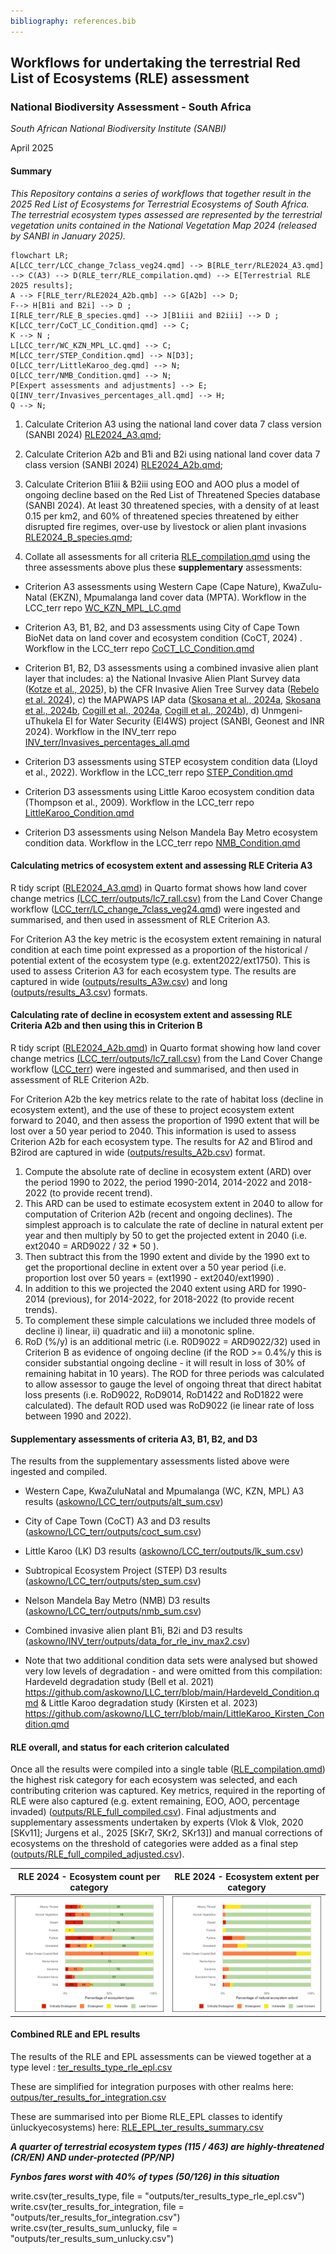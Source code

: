 ```yaml
---
bibliography: references.bib
---
```


## Workflows for undertaking the terrestrial Red List of Ecosystems (RLE) assessment

### **National Biodiversity Assessment - South Africa**

*South African National Biodiversity Institute (SANBI)*

April 2025

#### Summary

*This Repository contains a series of workflows that together result in the 2025 Red List of Ecosystems for Terrestrial Ecosystems of South Africa. The terrestrial ecosystem types assessed are represented by the terrestrial vegetation units contained in the National Vegetation Map 2024 (released by SANBI in January 2025).*

``` mermaid
flowchart LR; 
A[LCC_terr/LCC_change_7class_veg24.qmd] --> B[RLE_terr/RLE2024_A3.qmd] --> C(A3) --> D(RLE_terr/RLE_compilation.qmd) --> E[Terrestrial RLE 2025 results]; 
A --> F[RLE_terr/RLE2024_A2b.qmb] --> G[A2b] --> D; 
F--> H[B1i and B2i] --> D ;
I[RLE_terr/RLE_B_species.qmd] --> J[B1iii and B2iii] --> D ;
K[LCC_terr/CoCT_LC_Condition.qmd] --> C; 
K --> N ;
L[LCC_terr/WC_KZN_MPL_LC.qmd] --> C; 
M[LCC_terr/STEP_Condition.qmd] --> N[D3]; 
O[LCC_terr/LittleKaroo_deg.qmd] --> N; 
O[LCC_terr/NMB_Condition.qmd] --> N; 
P[Expert assessments and adjustments] --> E; 
Q[INV_terr/Invasives_percentages_all.qmd] --> H;
Q --> N;
```

1.  Calculate Criterion A3 using the national land cover data 7 class version (SANBI 2024) [RLE2024_A3.qmd](RLE2024_A3.qmd);

2.  Calculate Criterion A2b and B1i and B2i using national land cover data 7 class version (SANBI 2024) [RLE2024_A2b.qmd](RLE2024_A2b.qmd);

3.  Calculate Criterion B1iii & B2iii using EOO and AOO plus a model of ongoing decline based on the Red List of Threatened Species database (SANBI 2024). At least 30 threatened species, with a density of at least 0.15 per km2, and 60% of threatened species threatened by either disrupted fire regimes, over-use by livestock or alien plant invasions [RLE2024_B_species.qmd](RLE2024_B_species.qmd);

4.  Collate all assessments for all criteria [RLE_compilation.qmd](RLE_compilation.qmd) using the three assessments above plus these **supplementary** assessments:

-   Criterion A3 assessments using Western Cape (Cape Nature), KwaZulu-Natal (EKZN), Mpumalanga land cover data (MPTA). Workflow in the LCC_terr repo [WC_KZN_MPL_LC.qmd](WC_KZN_MPL_LC.qmd)

-   Criterion A3, B1, B2, and D3 assessments using City of Cape Town BioNet data on land cover and ecosystem condition (CoCT, 2024) . Workflow in the LCC_terr repo [CoCT_LC_Condition.qmd](CoCT_LC_Condition.qmd)

-   Criterion B1, B2, D3 assessments using a combined invasive alien plant layer that includes: a) the National Invasive Alien Plant Survey data ([Kotze et al., 2025](https://doi.org/10.1007/s10530-025-03558-9)), b) the CFR Invasive Alien Tree Survey data ([Rebelo et al. 2024](https://doi.org/10.25413/SUN.27377211)), c) the MAPWAPS IAP data ([Skosana et al., 2024a](https://doi.org/10.25413/SUN.25050368), [Skosana et al., 2024b](https://doi.org/10.25413/SUN.25050401), [Cogill et al., 2024a](https://doi.org/10.25413/SUN.25066151), [Cogill et al., 2024b](https://doi.org/10.25413/SUN.25050314)), d) Unmgeni-uThukela EI for Water Security (EI4WS) project (SANBI, Geonest and INR 2024). Workflow in the INV_terr repo [INV_terr/Invasives_percentages_all.qmd](INV_terr/Invasives_percentages_all.qmd)

-   Criterion D3 assessments using STEP ecosystem condition data (Lloyd et al., 2022). Workflow in the LCC_terr repo [STEP_Condition.qmd](STEP_Condition.qmd)

-   Criterion D3 assessments using Little Karoo ecosystem condition data (Thompson et al., 2009). Workflow in the LCC_terr repo [LittleKaroo_Condition.qmd](LittleKaroo_Condition.qmd)

-   Criterion D3 assessments using Nelson Mandela Bay Metro ecosystem condition data. Workflow in the LCC_terr repo [NMB_Condition.qmd](NMB_Condition.qmd)

#### Calculating metrics of ecosystem extent and assessing RLE Criteria A3

R tidy script ([RLE2024_A3.qmd](RLE2024_A3qmd)) in Quarto format shows how land cover change metrics [(LCC_terr/outputs/lc7_rall.csv)](askowno/LCC_terr/ouputs/lc7_rall.csv) from the Land Cover Change workflow ([LCC_terr/LC_change_7class_veg24.qmd](askowno/LCC_terr/LC_change_7class_veg24.qmd)) were ingested and summarised, and then used in assessment of RLE Criterion A3.

For Criterion A3 the key metric is the ecosystem extent remaining in natural condition at each time point expressed as a proportion of the historical / potential extent of the ecosystem type (e.g. extent2022/ext1750). This is used to assess Criterion A3 for each ecosystem type. The results are captured in wide ([outputs/results_A3w.csv](outputs/results_A3w.csv)) and long ([outputs/results_A3.csv](outputs/results_A3.csv)) formats.

#### Calculating rate of decline in ecosystem extent and assessing RLE Criteria A2b and then using this in Criterion B

R tidy script ([RLE2024_A2b.qmd](RLE2024_A2b.qmd)) in Quarto format showing how land cover change metrics [(LCC_terr/outputs/lc7_rall.csv)](askowno/LCC_terr/ouputs/lc7_rall.csv) from the Land Cover Change workflow ([LCC_terr](askowno/LCC_terr/LC_change_7class_veg24.qmd)) were ingested and summarised, and then used in assessment of RLE Criterion A2b.

For Criterion A2b the key metrics relate to the rate of habitat loss (decline in ecosystem extent), and the use of these to project ecosystem extent forward to 2040, and then assess the proportion of 1990 extent that will be lost over a 50 year period to 2040. This information is used to assess Criterion A2b for each ecosystem type. The results for A2 and B1irod and B2irod are captured in wide ([outputs/results_A2b.csv](outputs/results_A2b.csv)) format.

1.  Compute the absolute rate of decline in ecosystem extent (ARD) over the period 1990 to 2022, the period 1990-2014, 2014-2022 and 2018-2022 (to provide recent trend).
2.  This ARD can be used to estimate ecosystem extent in 2040 to allow for computation of Criterion A2b (recent and ongoing declines). The simplest approach is to calculate the rate of decline in natural extent per year and then multiply by 50 to get the projected extent in 2040 (i.e. ext2040 = ARD9022 / 32 \* 50 ).
3.  Then subtract this from the 1990 extent and divide by the 1990 ext to get the proportional decline in extent over a 50 year period (i.e. proportion lost over 50 years = (ext1990 - ext2040/ext1990) .
4.  In addition to this we projected the 2040 extent using ARD for 1990-2014 (previous), for 2014-2022, for 2018-2022 (to provide recent trends).
5.  To complement these simple calculations we included three models of decline i) linear, ii) quadratic and iii) a monotonic spline.
6.  RoD (%/y) is an additional metric (i.e. R0D9022 = ARD9022/32) used in Criterion B as evidence of ongoing decline (if the ROD \>= 0.4%/y this is consider substantial ongoing decline - it will result in loss of 30% of remaining habitat in 10 years). The ROD for three periods was calculated to allow assessor to gauge the level of ongoing threat that direct habitat loss presents (i.e. RoD9022, RoD9014, RoD1422 and RoD1822 were calculated). The default ROD used was RoD9022 (ie linear rate of loss between 1990 and 2022).

#### Supplementary assessments of criteria A3, B1, B2, and D3

The results from the supplementary assessments listed above were ingested and compiled.

-   Western Cape, KwaZuluNatal and Mpumalanga (WC, KZN, MPL) A3 results ([askowno/LCC_terr/outputs/alt_sum.csv](askowno/LCC_terr/outputs/alt_sum.csv))

-   City of Cape Town (CoCT) A3 and D3 results ([askowno/LCC_terr/outputs/coct_sum.csv](askowno/LCC_terr/outputs/coct_sum.csv))

-   Little Karoo (LK) D3 results ([askowno/LCC_terr/outputs/lk_sum.csv](askowno/LCC_terr/outputs/lk_sum.csv))

-   Subtropical Ecosystem Project (STEP) D3 results ([askowno/LCC_terr/outputs/step_sum.csv](askowno/LCC_terr/outputs/step_sum.csv))

-   Nelson Mandela Bay Metro (NMB) D3 results ([askowno/LCC_terr/outputs/nmb_sum.csv](askowno/LCC_terr/outputs/nmb_sum.csv))

-   Combined invasive alien plant B1i, B2i and D3 results ([askowno/INV_terr/outputs/data_for_rle_inv_max2.csv](askowno/INV_terr/outputs/data_for_rle_inv_max2.csv))

-   Note that two additional condition data sets were analysed but showed very low levels of degradation - and were omitted from this compilation: Hardeveld degradation study (Bell et al. 2021) <https://github.com/askowno/LLC_terr/blob/main/Hardeveld_Condition.qmd> & Little Karoo degradation study (Kirsten et al. 2023) <https://github.com/askowno/LLC_terr/blob/main/LittleKaroo_Kirsten_Condition.qmd>

#### RLE overall, and status for each criterion calculated

Once all the results were compiled into a single table ([RLE_compilation.qmd](RLE_compilation.qmd)) the highest risk category for each ecosystem was selected, and each contributing criterion was captured. Key metrics, required in the reporting of RLE were also captured (e.g. extent remaining, EOO, AOO, percentage invaded) ([outputs/RLE_full_compiled.csv](outputs/RLE_full_compiled.csv)). Final adjustments and supplementary assessments undertaken by experts (Vlok & Vlok, 2020 [SKv11]; Jurgens et al., 2025 [SKr7, SKr2, SKr13]) and manual corrections of ecosystems on the threshold of categories were added as a final step ([outputs/RLE_full_compiled_adjusted.csv](outputs/RLE_full_compiled_adjusted.csv)).

| RLE 2024 - Ecosystem count per category | RLE 2024 - Ecosystem extent per category |
|------------------------------------|------------------------------------|
| ![](outputs/rle_barplot_sum.jpeg) | ![](outputs/rle_barplot_ext.jpeg) |

#### Combined RLE and EPL results

The results of the RLE and EPL assessments can be viewed together at a type level : [ter_results_type_rle_epl.csv](outputs/ter_results_type_rle_epl.csv)

These are simplified for integration purposes with other realms here: [outpus/ter_results_for_integration.csv](outpus/ter_results_for_integration.csv)

These are summarised into per Biome RLE_EPL classes to identify ünluckyecosystems) here: [RLE_EPL_ter_results_summary.csv](outputs/RLE_EPL_ter_results_summary.csv)

***A quarter of terrestrial ecosystem types (115 / 463) are highly-threatened (CR/EN) AND under-protected (PP/NP)***

***Fynbos fares worst with 40% of types (50/126) in this situation***

write.csv(ter_results_type, file = "outputs/ter_results_type_rle_epl.csv") write.csv(ter_results_for_integration, file = "outputs/ter_results_for_integration.csv") write.csv(ter_results_sum_unlucky, file = "outputs/ter_results_sum_unlucky.csv")
